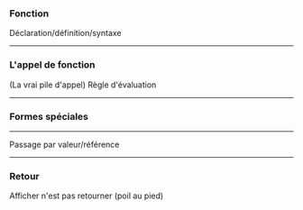 ### Fonction

Déclaration/définition/syntaxe

---

### L'appel de fonction

(La vrai pile d'appel)
Règle d'évaluation

---

### Formes spéciales

---

Passage par valeur/référence

---

### Retour

Afficher n'est pas retourner
(poil au pied)
